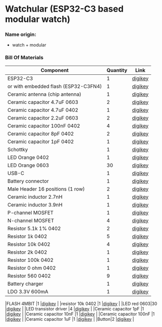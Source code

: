 # Watchular (ESP32-C3 based modular watch)

### Name origin:
* watch + modular

### Bill Of Materials
|Component  |Quantity |Link   |
|-----      |-----    |-----  |
|ESP32-C3   |1        |[digikey](https://www.digikey.se/en/products/detail/espressif-systems/ESP32-C3/14115579) |
|or with embedded flash (ESP32-C3FN4)   |1        |[digikey](https://www.digikey.se/en/products/detail/espressif-systems/ESP32-C3FN4/14115581) |
|Ceramic antenna (chip antenna)|1        |[digikey](https://www.digikey.se/en/products/detail/johanson-technology-inc/2450AT18A100E/1560676) |
|Ceramic capacitor 4.7uF 0603 |2        |[digikey](https://www.digikey.se/en/products/detail/taiyo-yuden/JMK107BJ475KA-T/1169922) |
|Ceramic capacitor 4.7uF 0402 |1        |[digikey](https://www.digikey.se/en/products/detail/taiyo-yuden/JMK105BBJ475MV-F/2573874) |
|Ceramic capacitor 2.2uF 0603 |2        |[digikey](https://www.digikey.se/en/products/detail/taiyo-yuden/EMK107BJ225KA-T/1004018) |
|Ceramic capacitor 100nF 0402 |4        |[digikey](https://www.digikey.se/en/products/detail/taiyo-yuden/EMK105B7104KV-F/1004039) |
|Ceramic capacitor 8pF 0402 |2        |[digikey](https://www.digikey.se/en/products/detail/taiyo-yuden/UMK105CH080DVHF/6563655) |
|Ceramic capacitor 1pF 0402 |1        |[digikey](https://www.digikey.se/en/products/detail/walsin-technology-corporation/0402N1R0B500CT/9354767) |
|Schottky|1        |[digikey](https://www.digikey.se/en/products/detail/smc-diode-solutions/DSS16U/8341861) |
|LED Orange 0402|1        |[digikey](https://www.digikey.se/en/products/detail/sunled/XZMOK68W-2/4902071) |
|LED Orange 0603|30        |[digikey](https://www.digikey.se/en/products/detail/harvatek-corporation/B1911USD-20D000114U1930/15519991) |
|USB-C|1        |[digikey](https://www.digikey.se/en/products/detail/gct/USB4105-GF-A/11198441) |
|Battery connector|1        |[digikey](https://www.digikey.se/en/products/detail/w%C3%BCrth-elektronik/665102131822/5047757?s=N4IgTCBcDaIGxwKwEYAMZkGZkA4wQF0BfIA) |
|Male Header 16 positions (1 row)|2        |[digikey](https://www.digikey.se/en/products/detail/adam-tech/PH1-16-UA/9830344) |
|Ceramic inductor 2.7nH |1        |[digikey](https://www.digikey.se/en/products/detail/johanson-technology-inc/L-07C2N7SV6T/1830166?s=N4IgTCBcDaIDIFoAMB2AwmAcigygNQDYAVEAXQF8g) |
|Ceramic inductor 3.9nH |1        |[digikey](https://www.digikey.se/en/products/detail/johanson-technology-inc/L-07C3N9SV6T/1915227) |
|P-channel MOSFET|1        |[digikey](https://www.digikey.se/en/products/detail/diodes-incorporated/DMP2004K-7/1774201) |
|N-channel MOSFET|4        |[digikey](https://www.digikey.se/en/products/detail/toshiba-semiconductor-and-storage/T2N7002AK-LM/5298028) |
|Resistor 5.1k 1% 0402   |2        |[digikey](https://www.digikey.se/en/products/detail/yageo/RC0402FR-135K1L/14286364) |
|Resistor 1k 0402   |5        |[digikey](https://www.digikey.se/en/products/detail/delta-electronics-cyntec/PFR05S-102-JNH/9761533) |
|Resistor 10k 0402   |4        |[digikey](https://www.digikey.se/en/products/detail/yageo/RC0402JR-0710KL/726418) |
|Resistor 2k 0402   |1        |[digikey](https://www.digikey.se/en/products/detail/yageo/RC0402JR-072KL/726434) |
|Resistor 100k 0402   |1        |[digikey](https://www.digikey.se/en/products/detail/yageo/RC0402JR-07100KL/726416) |
|Resistor 0 ohm 0402   |1        |[digikey](https://www.digikey.se/en/products/detail/yageo/RC0402JR-070RP/4935294) |
|Resistor 560 0402   |9        |[digikey](https://www.digikey.se/en/products/detail/yageo/RC0402JR-07560RL/726492) |
|Battery charger|1        |[digikey](https://www.digikey.se/en/products/detail/microchip-technology/MCP73832T-2DCI-OT/1223150) |
|LDO 3.3V 600mA|1        |[digikey](https://www.digikey.se/en/products/detail/diodes-incorporated/AP7366-33W5-7/9867322) |


|FLASH 4MBIT   |1        |[digikey](https://www.digikey.se/en/products/detail/winbond-electronics/W25Q16JVSSIM/12143335) |
|resistor 10k 0402   |1        |[digikey](https://www.digikey.se/en/products/detail/yageo/RC0402FR-0710KP/4935264) |
|LED red 0603|30        |[digikey](https://www.digikey.se/en/products/detail/osram-opto-semiconductors-inc/LS-Q976-NR-1/1227986) |
|LED transistor driver |4        |[digikey](https://www.digikey.se/en/products/detail/micro-commercial-co/MMBT5550-TP/10054662) |
|Ceramic capacitor 1pF |1        |[digikey](https://www.digikey.se/en/products/detail/johanson-technology-inc/500R07S1R0BV4T/1561521?s=N4IgTCBcDaIKwAYECUEHYDKBGVAhAagCwAqIAugL5A) |
|Ceramic capacitor 10nF |1        |[digikey](https://www.digikey.se/en/products/detail/tdk-corporation/CGA2B2X5R1E103M050BA/3949410) |
|Ceramic capacitor 100nF |1        |[digikey](https://www.digikey.se/en/products/detail/tdk-corporation/CGA2B1X7R1C104M050BC/3949478) |
|Ceramic capacitor 1uF |1        |[digikey](https://www.digikey.se/en/products/detail/kyocera-avx/04023D105KAT2A/13557232) |
|Button|2        |[digikey](https://www.digikey.se/en/products/detail/e-switch/TL3301AF260QG/378995?s=N4IgTCBcDaICoBkDMSAMBGAggMTANlQEUBxEAXQF8g) |

